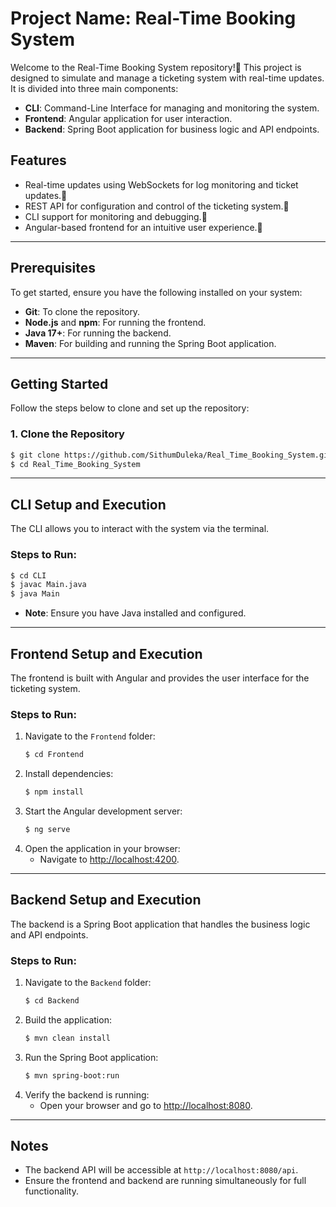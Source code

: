 # Project Name: Real-Time Booking System

Welcome to the Real-Time Booking System repository!🚀 This project is designed to simulate and manage a ticketing system with real-time updates. It is divided into three main components:

- **CLI**: Command-Line Interface for managing and monitoring the system.
- **Frontend**: Angular application for user interaction.
- **Backend**: Spring Boot application for business logic and API endpoints.

## Features
- Real-time updates using WebSockets for log monitoring and ticket updates.💯
- REST API for configuration and control of the ticketing system.📲
- CLI support for monitoring and debugging.🐞
- Angular-based frontend for an intuitive user experience.👥

---

## Prerequisites
To get started, ensure you have the following installed on your system:

- **Git**: To clone the repository.
- **Node.js** and **npm**: For running the frontend.
- **Java 17+**: For running the backend.
- **Maven**: For building and running the Spring Boot application.

---

## Getting Started
Follow the steps below to clone and set up the repository:

### 1. Clone the Repository
```bash
$ git clone https://github.com/SithumDuleka/Real_Time_Booking_System.git
$ cd Real_Time_Booking_System
```

---

## CLI Setup and Execution
The CLI allows you to interact with the system via the terminal.

### Steps to Run:
```bash
$ cd CLI
$ javac Main.java
$ java Main
```
- **Note**: Ensure you have Java installed and configured.

---

## Frontend Setup and Execution
The frontend is built with Angular and provides the user interface for the ticketing system.

### Steps to Run:
1. Navigate to the `Frontend` folder:
   ```bash
   $ cd Frontend
   ```
2. Install dependencies:
   ```bash
   $ npm install
   ```
3. Start the Angular development server:
   ```bash
   $ ng serve
   ```
4. Open the application in your browser:
   - Navigate to [http://localhost:4200](http://localhost:4200).

---

## Backend Setup and Execution
The backend is a Spring Boot application that handles the business logic and API endpoints.

### Steps to Run:
1. Navigate to the `Backend` folder:
   ```bash
   $ cd Backend
   ```
2. Build the application:
   ```bash
   $ mvn clean install
   ```
3. Run the Spring Boot application:
   ```bash
   $ mvn spring-boot:run
   ```
4. Verify the backend is running:
   - Open your browser and go to [http://localhost:8080](http://localhost:8080).

---

## Notes
- The backend API will be accessible at `http://localhost:8080/api`.
- Ensure the frontend and backend are running simultaneously for full functionality.
